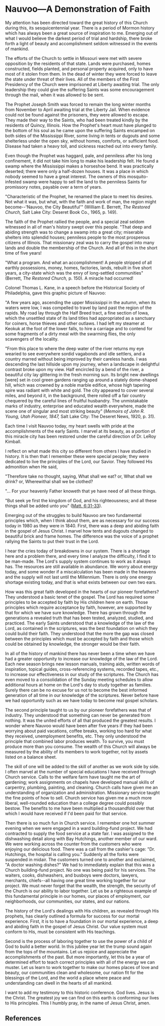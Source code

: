 # Nauvoo—A Demonstration of Faith

My attention has been directed toward the great history of this Church during
this, its sesquicentennial year. There is a period of Mormon history which has
always been a great source of inspiration to me. Emerging out of what I would
believe the darkest period of trial and hardship, there broke forth a light of
beauty and accomplishment seldom witnessed in the events of mankind.

The efforts of the Church to settle in Missouri were met with severe
opposition by the residents of that state. Lands were purchased, homes
constructed, fields planted, and personal property acquired, only to have most
of it stolen from them. In the dead of winter they were forced to leave the
state under threat of their lives. All of the members of the First Presidency
of the Church were imprisoned at Liberty awaiting trial. The only leadership
they could give the suffering Saints was some encouragement through the mail,
when it was allowed to be sent.

The Prophet Joseph Smith was forced to remain the long winter months from
November to April awaiting trial at the Liberty Jail. When evidence could not
be found against the prisoners, they were allowed to escape. They made their
way to the Saints, who had been treated kindly by the residents of Quincy,
Illinois. How the Prophet's heart must have plunged to the bottom of his soul
as he came upon the suffering Saints encamped on both sides of the Mississippi
River, some living in tents or dugouts and some shelterless under the open
sky, without homes, comforts, or sufficient food. Disease had taken a heavy
toll, and sickness reached out into every family.

Even though the Prophet was haggard, pale, and penniless after his long
confinement, it did not take him long to make his leadership felt. He found a
swamp where the Mississippi makes a horseshoe bend. It was practically
deserted; there were only a half-dozen houses. It was a place in which nobody
seemed to have a great interest. The owners of this mosquito-infested swamp
were happy to sell the land to the penniless Saints for promissory notes,
payable over a term of years.

"Characteristic of the Prophet, he renamed the place to meet his desires. Not
what it was, but what, with the faith and work of man, the region might
become--'Nauvoo, the City Beautiful'" (William E. Berrett, _The Restored
Church,_ Salt Lake City: Deseret Book Co., 1965, p. 149).

The faith of the Prophet rallied the people, and a special zeal seldom
witnessed in all of man's history swept over this people. "That deep and
abiding strength was to change a swamp into a great city; miserable shelters
into splendid houses; penniless people to the most prosperous citizens of
Illinois. That missionary zeal was to carry the gospel into many lands and
double the membership of the Church. And all of this in the short time of five
years!

"What a program. And what an accomplishment! A people stripped of all earthly
possessions, money, homes, factories, lands, rebuilt in five short years, a
city-state which was the envy of long-settled communities" (Berrett, _The
Restored Church,_ p. 150). A miracle had occurred!

Colonel Thomas L. Kane, in a speech before the Historical Society of
Philadelphia, gave this graphic picture of Nauvoo:

"A few years ago, ascending the upper Mississippi in the autumn, when its
waters were low, I was compelled to travel by land past the region of the
rapids. My road lay through the Half Breed tract, a fine section of Iowa,
which the unsettled state of its land titles had appropriated as a sanctuary
for coiners, horse thieves and other outlaws. I had left my steamer at Keokuk
at the foot of the lower falls, to hire a carriage and to contend for some
fragments of a dirty meal with the swarming flies, the only scavengers of the
locality.

"From this place to where the deep water of the river returns my eye wearied
to see everywhere sordid vagabonds and idle settlers, and a country marred
without being improved by their careless hands. I was descending the last
hillside upon my journey, when a landscape in delightful contrast broke upon
my view. Half encircled by a bend of the river, a beautiful city lay
glittering in the fresh morning sun. Its bright new dwellings [were] set in
cool green gardens ranging up around a stately dome-shaped hill, which was
crowned by a noble marble edifice, whose high tapering spire was radiant with
white and gold. The city appeared to cover several miles, and beyond it, in
the background, there rolled off a fair country chequered by the careful lines
of fruitful husbandry. The unmistakable marks of industry, enterprise and
educated wealth everywhere, made the scene one of singular and most striking
beauty" (_Memoirs of John R. Young, Utah Pioneer, 1847,_ Salt Lake City: The
Deseret News, 1920, p. 31).

Each time I visit Nauvoo today, my heart swells with pride at the
accomplishments of the early Saints. I marvel at its beauty, as a portion of
this miracle city has been restored under the careful direction of Dr. LeRoy
Kimball.

I reflect on what made this city so different from others I have studied in
history. It is then that I remember these were special people; they were
dedicated to live the principles of the Lord, our Savior. They followed His
admonition when He said,

"Therefore take no thought, saying, What shall we eat? or, What shall we
drink? or, Wherewithal shall we be clothed?

"... For your heavenly Father knoweth that ye have need of all these things.

"But seek ye first the kingdom of God, and his righteousness; and all these
things shall be added unto you" ([Matt.
6:31-33](/scriptures/nt/matt/6.31-33?lang=eng#30)).

Emerging out of the struggles to build Nauvoo are two fundamental principles
which, when I think about them, are as necessary for our success today in 1980
as they were in 1840. First, there was a deep and abiding faith in the gospel
of Jesus Christ. I marvel how tents and dugouts changed to beautiful brick and
frame homes. The difference was the voice of a prophet rallying the Saints to
put their trust in the Lord.

I hear the cries today of breakdowns in our system. There is a shortage here
and a problem there, and every time I analyze the difficulty, I find it to be
man-made. The Lord's supply system continues to work as it always has. The
resources are still available in abundance. We worry about energy today, and
some wonder if a miscalculation has been made in the heavens and the supply
will not last until the Millennium. There is only one energy shortage existing
today, and that is what exists between our own two ears.

How was this great faith developed in the hearts of our pioneer forefathers?
They understood a basic tenet of the gospel. The Lord has required some
principles to be accepted by faith by His children here on earth. Those
principles which require acceptance by faith, however, are supported by that
for which we have sure knowledge. There has grown through the generations a
revealed truth that has been tested, analyzed, studied, and practiced. The
early Saints understood that a knowledge of the law of the Lord, as contained
in the scriptures, was the best foundation on which they could build their
faith. They understood that the more the gap was closed between the principles
which must be accepted by faith and those which could be obtained by
knowledge, the stronger would be their faith.

In all of the history of mankind there has never been a time when we have had
a greater opportunity to increase our knowledge of the law of the Lord. Each
new season brings new lesson manuals, training aids, written words of
inspiration, topical guides, cross-referencing systems, recorded tapes, etc.,
to increase our effectiveness in our study of the scriptures. The Church has
even moved to a consolidation of the Sunday meeting schedules to allow
additional hours at home on the Lord's day to study together as families.
Surely there can be no excuse for us not to become the best informed
generation of all time in our knowledge of the scriptures. Never before have
we had opportunity such as we have today to become real gospel scholars.

The second principle taught to us by our pioneer forefathers was that of
industry. They understood that something can never be generated from nothing.
It was the united efforts of all that produced the greatest results. I wonder
where Nauvoo would have been after five years if they had been worrying about
paid vacations, coffee breaks, working too hard for what they received,
unemployment benefits, etc. They only understood the principle that combined
labor produces wealth. To survive, you must produce more than you consume. The
wealth of this Church will always be measured by the ability of its members to
work together, not by assets listed on a balance sheet.

The skill of one will be added to the skill of another as we work side by
side. I often marvel at the number of special educations I have received
through Church service. Calls to the welfare farm have taught me the art of
gardening; work assignments on chapels have developed manual skills of
carpentry, plumbing, painting, and cleaning. Church calls have given me an
understanding of organization and administration. Missionary service taught
the fine points of how to sell. Church service has given me a much more
liberal, well-rounded education than a college degree could possibly bestow.
The benefits to me have been multiplied a thousandfold over that which I would
have received if I'd been paid for that service.

Then there is so much fun in Church service. I remember one hot summer evening
when we were engaged in a ward building-fund project. We had contracted to
supply the food service at a state fair. I was assigned to the dishwashing
detail along with Bay Hutchings, another member of our ward. We were working
across the counter from the customers who were enjoying our delicious food.
There was a call from the cashier's cage: "Dr. Hutchings, the hospital is
calling you." Suddenly all the forks were suspended in midair. The customers
turned one to another and exclaimed, "A doctor washing dishes?" We had to
immediately explain that this was a Church building-fund project. No one was
being paid for his services. The waiters, cooks, dishwashers, and busboys were
doctors, lawyers, merchants, chiefs--all having one great time working
together for our project. We must never forget that the wealth, the strength,
the security of the Church is our ability to labor together. Let us be a
righteous example of this fundamental principle in our homes, our places of
employment, our neighborhoods, our communities, our states, and our nations.

The history of the Lord's dealings with His children, as revealed through His
prophets, has clearly outlined a formula for success for our mortal
experience. First, it is to have a foundation in our mortal experience, a deep
and abiding faith in the gospel of Jesus Christ. Our value system must conform
to His, must be consistent with His teachings.

Second is the process of laboring together to use the power of a child of God
to build a better world. In this jubilee year let the trump sound again from
the tops of the mountains. Let us rejoice and appreciate the accomplishments
of the past. But more importantly, let this be a year of determined effort to
teach correct principles with all of the energy we can muster. Let us learn to
work together to make our homes places of love and beauty, our communities
clean and wholesome, our nation fit for the blessings of the Lord, and the
world a place where peace and understanding can dwell in the hearts of all
mankind.

I want to add my testimony to this historic conference. God lives. Jesus is
the Christ. The greatest joy we can find on this earth is conforming our lives
to His principles. This I humbly pray, in the name of Jesus Christ, amen.

## References

